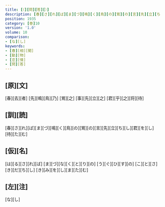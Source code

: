 ```yaml
---
title: [（][問][答][）]
description: [春][さ][れ][ば][ま][づ][鳴][く][鳥][の][鴬][の][言][先][立][ち][し][君][を][し][待][た][む]
position: 1935
category: [巻]10
version: '1.0'
volume: 10
comparison:
- [な][し]
keywords:
- [春][相][聞]
- [動][物]
- [恋][情]
- [問][答]
---
```


## [原][文]

[春][去][者] [先][鳴][鳥][乃] [鴬][之] [事][先][立][之] [君][乎][之][将][待]

## [訓][読]

[春][さ][れ][ば][ま][づ][鳴][く][鳥][の][鴬][の][言][先][立][ち][し][君][を][し][待][た][む]

## [仮][名]

[は][る][さ][れ][ば] [ま][づ][な][く][と][り][の] [う][ぐ][ひ][す][の] [こ][と][さ][き][だ][ち][し] [き][み][を][し][ま][た][む]

## [左][注]

[な][し]
